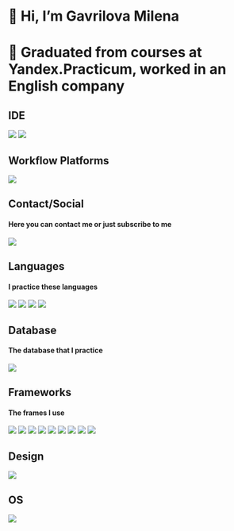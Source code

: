 # 👋 Hi, I’m Gavrilova Milena

# 🌱 Graduated from courses at Yandex.Practicum, worked in an English company

## IDE

<img src="https://img.shields.io/badge/Visual_Studio_Code-0078D4?style=for-the-badge&logo=visual%20studio%20code&logoColor=white">
<img src="https://img.shields.io/badge/WebStorm-000000?style=for-the-badge&logo=WebStorm&logoColor=white">

## Workflow Platforms

<img src="https://img.shields.io/badge/Jira-0052CC?style=for-the-badge&logo=Jira&logoColor=white">

## Contact/Social
#### Here you can contact me or just subscribe to me

[<img src="https://img.shields.io/badge/@mlngvr-2CA5E0?style=for-the-badge&logo=telegram&logoColor=white"/>](https://t.me/mlngvr)

## Languages
#### I practice these languages
<p align="left">
<img src="https://img.shields.io/badge/HTML5-E34F26?style=for-the-badge&logo=html5&logoColor=white">
<img src="https://img.shields.io/badge/CSS3-1572B6?style=for-the-badge&logo=css3&logoColor=white">
<img src="https://img.shields.io/badge/JavaScript-323330?style=for-the-badge&logo=javascript&logoColor=F7DF1E"> 
<img src="https://img.shields.io/badge/TypeScript-007ACC?style=for-the-badge&logo=typescript&logoColor=white">
</p>

## Database
#### The database that I practice

<img src="https://img.shields.io/badge/MongoDB-4EA94B?style=for-the-badge&logo=mongodb&logoColor=white">

## Frameworks
#### The frames I use
<p align="left">
<img src="https://img.shields.io/badge/Node.js-43853D?style=for-the-badge&logo=node.js&logoColor=white">
<img src="https://img.shields.io/badge/npm-CB3837?style=for-the-badge&logo=npm&logoColor=white">
<img src="https://img.shields.io/badge/Express.js-000000?style=for-the-badge&logo=express&logoColor=white">
<img src="https://img.shields.io/badge/React-20232A?style=for-the-badge&logo=react&logoColor=61DAFB">
<img src="https://img.shields.io/badge/Angular-DD0031?style=for-the-badge&logo=angular&logoColor=white">
<img src="https://img.shields.io/badge/Git-F05032?style=for-the-badge&logo=git&logoColor=white">
<img src="https://img.shields.io/badge/Postman-FF6C37?style=for-the-badge&logo=Postman&logoColor=white"> 
<img src="https://img.shields.io/badge/Sass-CC6699?style=for-the-badge&logo=sass&logoColor=white">
<img src="https://img.shields.io/badge/Unity-100000?style=for-the-badge&logo=unity&logoColor=white">
</p>

## Design

<img src="https://img.shields.io/badge/Figma-F24E1E?style=for-the-badge&logo=figma&logoColor=white">

## OS

<img src="https://img.shields.io/badge/Windows-0078D6?style=for-the-badge&logo=windows&logoColor=white">

<!---
GavrilovaMilena/GavrilovaMilena is a ✨ special ✨ repository because its `README.md` (this file) appears on your GitHub profile.
You can click the Preview link to take a look at your changes.
--->
